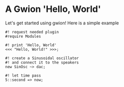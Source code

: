 # A Gwion 'Hello, World'

Let's get started using gwion!
Here is a simple example

```gwion,editable
#! request needed plugin
#require Modules

#! print 'Hello, World'
<<< "Hello, World!" >>>;

#! create a Sinusoidal oscillator
#! and connect it to the speakers
new SinOsc ~> dac;

#! let time pass
5::second => now;
```
